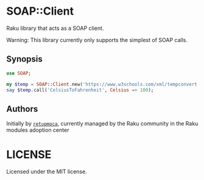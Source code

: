 # SOAP::Client

Raku library that acts as a SOAP client.

Warning: This library currently only supports the simplest of SOAP calls.

## Synopsis

```raku
use SOAP;

my $temp = SOAP::Client.new('https://www.w3schools.com/xml/tempconvert.asmx?WSDL');
say $temp.call('CelsiusToFahrenheit', Celsius => 100);
``` 

## Authors

Initially by [`retupmoca`](https://github.com/retupmoca), currently managed by
 the Raku community in the Raku modules adoption center
 
# LICENSE

Licensed under the MIT license.
